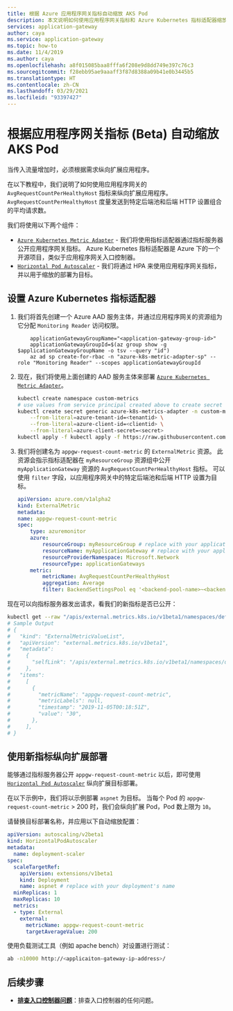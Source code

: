 ```yaml
---
title: 根据 Azure 应用程序网关指标自动缩放 AKS Pod
description: 本文说明如何使用应用程序网关指标和 Azure Kubernetes 指标适配器缩放 AKS 后端 Pod
services: application-gateway
author: caya
ms.service: application-gateway
ms.topic: how-to
ms.date: 11/4/2019
ms.author: caya
ms.openlocfilehash: a8f015085baa8fffa6f208e9d8dd749e397c76c3
ms.sourcegitcommit: f28ebb95ae9aaaff3f87d8388a09b41e0b3445b5
ms.translationtype: HT
ms.contentlocale: zh-CN
ms.lasthandoff: 03/29/2021
ms.locfileid: "93397427"
---
```

# <a name="autoscale-your-aks-pods-using-application-gateway-metrics-beta"></a>根据应用程序网关指标 (Beta) 自动缩放 AKS Pod

当传入流量增加时，必须根据需求纵向扩展应用程序。

在以下教程中，我们说明了如何使用应用程序网关的 `AvgRequestCountPerHealthyHost` 指标来纵向扩展应用程序。 `AvgRequestCountPerHealthyHost` 度量发送到特定后端池和后端 HTTP 设置组合的平均请求数。

我们将使用以下两个组件：

* [`Azure Kubernetes Metric Adapter`](https://github.com/Azure/azure-k8s-metrics-adapter) - 我们将使用指标适配器通过指标服务器公开应用程序网关指标。 Azure Kubernetes 指标适配器是 Azure 下的一个开源项目，类似于应用程序网关入口控制器。 
* [`Horizontal Pod Autoscaler`](../aks/concepts-scale.md#horizontal-pod-autoscaler) - 我们将通过 HPA 来使用应用程序网关指标，并以用于缩放的部署为目标。

## <a name="setting-up-azure-kubernetes-metric-adapter"></a>设置 Azure Kubernetes 指标适配器

1. 我们将首先创建一个 Azure AAD 服务主体，并通过应用程序网关的资源组为它分配 `Monitoring Reader` 访问权限。 

    ```azurecli
        applicationGatewayGroupName="<application-gateway-group-id>"
        applicationGatewayGroupId=$(az group show -g $applicationGatewayGroupName -o tsv --query "id")
        az ad sp create-for-rbac -n "azure-k8s-metric-adapter-sp" --role "Monitoring Reader" --scopes applicationGatewayGroupId
    ```

1. 现在，我们将使用上面创建的 AAD 服务主体来部署 [`Azure Kubernetes Metric Adapter`](https://github.com/Azure/azure-k8s-metrics-adapter)。

    ```bash
    kubectl create namespace custom-metrics
    # use values from service principal created above to create secret
    kubectl create secret generic azure-k8s-metrics-adapter -n custom-metrics \
        --from-literal=azure-tenant-id=<tenantid> \
        --from-literal=azure-client-id=<clientid> \
        --from-literal=azure-client-secret=<secret>
    kubectl apply -f kubectl apply -f https://raw.githubusercontent.com/Azure/azure-k8s-metrics-adapter/master/deploy/adapter.yaml -n custom-metrics
    ```

1. 我们将创建名为 `appgw-request-count-metric` 的 `ExternalMetric` 资源。 此资源会指示指标适配器在 `myResourceGroup` 资源组中公开 `myApplicationGateway` 资源的 `AvgRequestCountPerHealthyHost` 指标。 可以使用 `filter` 字段，以应用程序网关中的特定后端池和后端 HTTP 设置为目标。

    ```yaml
    apiVersion: azure.com/v1alpha2
    kind: ExternalMetric
    metadata:
    name: appgw-request-count-metric
    spec:
        type: azuremonitor
        azure:
            resourceGroup: myResourceGroup # replace with your application gateway's resource group name
            resourceName: myApplicationGateway # replace with your application gateway's name
            resourceProviderNamespace: Microsoft.Network
            resourceType: applicationGateways
        metric:
            metricName: AvgRequestCountPerHealthyHost
            aggregation: Average
            filter: BackendSettingsPool eq '<backend-pool-name>~<backend-http-setting-name>' # optional
    ```

现在可以向指标服务器发出请求，看我们的新指标是否已公开：
```bash
kubectl get --raw "/apis/external.metrics.k8s.io/v1beta1/namespaces/default/appgw-request-count-metric"
# Sample Output
# {
#   "kind": "ExternalMetricValueList",
#   "apiVersion": "external.metrics.k8s.io/v1beta1",
#   "metadata":
#     {
#       "selfLink": "/apis/external.metrics.k8s.io/v1beta1/namespaces/default/appgw-request-count-metric",
#     },
#   "items":
#     [
#       {
#         "metricName": "appgw-request-count-metric",
#         "metricLabels": null,
#         "timestamp": "2019-11-05T00:18:51Z",
#         "value": "30",
#       },
#     ],
# }
```

## <a name="using-the-new-metric-to-scale-up-the-deployment"></a>使用新指标纵向扩展部署

能够通过指标服务器公开 `appgw-request-count-metric` 以后，即可使用 [`Horizontal Pod Autoscaler`](../aks/concepts-scale.md#horizontal-pod-autoscaler) 纵向扩展目标部署。

在以下示例中，我们将以示例部署 `aspnet` 为目标。 当每个 Pod 的 `appgw-request-count-metric` > 200 时，我们会纵向扩展 Pod，Pod 数上限为 `10`。

请替换目标部署名称，并应用以下自动缩放配置：
```yaml
apiVersion: autoscaling/v2beta1
kind: HorizontalPodAutoscaler
metadata:
  name: deployment-scaler
spec:
  scaleTargetRef:
    apiVersion: extensions/v1beta1
    kind: Deployment
    name: aspnet # replace with your deployment's name
  minReplicas: 1
  maxReplicas: 10
  metrics:
  - type: External
    external:
      metricName: appgw-request-count-metric
      targetAverageValue: 200
```

使用负载测试工具（例如 apache bench）对设置进行测试：
```bash
ab -n10000 http://<applicaiton-gateway-ip-address>/
```

## <a name="next-steps"></a>后续步骤
- [**排查入口控制器问题**](ingress-controller-troubleshoot.md)：排查入口控制器的任何问题。